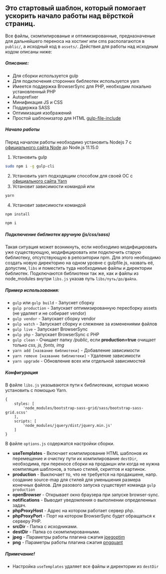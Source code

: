 Это стартовый шаблон, который помогает ускорить начало работы над вёрсткой страниц.
---
Все файлы, скомпилированые и оптимизированные, предназначеные для дальнейшего переноса на хостинг или cms располагаются в `public/`,
а исходный код в `assets/`. Действия для работы над исходным кодом описаны ниже:

##### Описание:
* Для сборки используется gulp
* Для подключения сторонних библеотек используется yarn
* Имеется поддержка BrowserSync для PHP, необходим локально установленный PHP
* Autoprefixer
* Минификация JS и CSS
* Поддержка SASS
* Оптимизация изображений
* Простой шаблонизатор для HTML [gulp-file-include](https://www.npmjs.com/package/gulp-file-include)

##### Начало работы
Перед началом работы необходимо установить Nodejs 7 с [официального сайта Node](https://nodejs.org/en/download/) до Node.js 11.15.0
1. Установить gulp
```bash
sudo npm i -g gulp-cli
```
2. Установить yarn подходящим способом для своей ОС с [официального сайта Yarn](https://yarnpkg.com/en/docs/install)
3. Установит зависимости командой или 
```bash
yarn
```
4. Установит зависимости командой
```bash
npm install
```
```bash
npm i
```

##### Подключение библиотек вручную (js/css/sass)
Такая ситуация может возникнуть, если необходимо модифицировать уже существующую, модифицировать или подключить старую библиотеку, отсутствующую в репозитории npm.
Для этого необходимо создать новую директорию на одном уровне с gulpfile.js, назвать её, допустим, `libs` и поместить туда необходимые файлы и директории библиотек. Подключаются библиотеки так же, как и файлы из node_modules внутри `libs.js` указав путь `libs/путь/до/файла`.

##### Пример использования:
* `gulp` или `gulp build` - Запускет сборку
* `gulp production` - Запускает оптимизированную пересборку assets (не удаляет и не собирает vendor)
* `gulp vendor` - Запускает сборку vendor
* `gulp watch` - Запускает сборку и слежение за изменениями файлов
* `gulp live` - Запускает BrowserSync
* `gulp php` - Запускает BrowserSync с PHP
* `gulp clean` - Очищает папку */public*, если **production=true** очищает только *css, js, fonts, img*
* `yarn add [название библиотеки]` - Добавление зависимости
* `yarn remove [название библиотеки]` - Удаление зависимости
* `yarn upgrade` - Обновление всех или отдельной зависимостей

##### Конфигурация
В файле `libs.js` указываются пути к библиотекам, которые можно установить с помощью Yarn.

```text
{
    styles: [
        'node_modules/bootstrap-sass-grid/sass/bootstrap-sass-grid.scss'
    ],
    scripts: [
        'node_modules/jquery/dist/jquery.min.js'
    ]
}
```

В файле `options.js` содержатся настройки сборки.
* **useTemplates** - Включает компилирование HTML шаблонов их перемещение и очистку пути их компилирование `destDir`, необходима, при переносе сборки на продакшн или когда не нужна компиляция шаблонов, а только стилей, скриптов и картинок.
* **production** - Выключает то, что не требуется на продакшене, напр. создание source-map для стилей для уменьшения размера конечных файлов. Для разового запуска существует команда `gulp production`
* **openBrowser** - Открывает окно браузера при запуске browser-sync.
* **notifications** - Выводит уведомления о выполнении определенных задач.
* **phpProxyHost** - Адрес на котором работает сервер php.
* **phpProxyPort** - Порт на котором BrowserSync будет обращаться к серверу PHP.
* **srcDir** - Папка с исходниками.
* **destDir** - Папка со скомпилированными.
* **jpeg** - Параметры работы плагина сжатия [jpegoptim](https://www.npmjs.com/package/imagemin-jpegoptim)
* **png** - Параметры работы плагина сжатия [pngquant](https://www.npmjs.com/package/imagemin-pngquant)

##### Примечание!
* Настройка `useTemplates` удаляет все файлы и директории из `destDir`